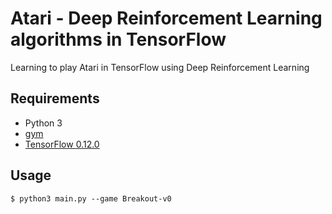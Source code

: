 # Atari - Deep Reinforcement Learning algorithms in TensorFlow

Learning to play Atari in TensorFlow using Deep Reinforcement Learning

## Requirements

- Python 3
- [gym](https://github.com/openai/gym)
- [TensorFlow 0.12.0](https://www.tensorflow.org)

## Usage

```
$ python3 main.py --game Breakout-v0
```
